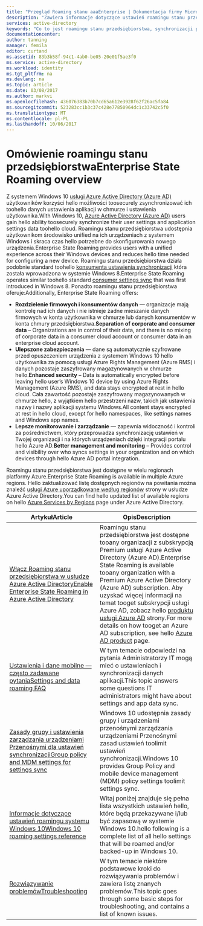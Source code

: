 ```yaml
---
title: "Przegląd Roaming stanu aaaEnterprise | Dokumentacja firmy Microsoft"
description: "Zawiera informacje dotyczące ustawień roamingu stanu przedsiębiorstwa na urządzeniach z systemem Windows. Roamingu stanu przedsiębiorstwa udostępnia użytkownikom środowisko unified na ich urządzeniach z systemem Windows i skraca czas hello potrzebne do skonfigurowania nowego urządzenia."
services: active-directory
keywords: "Co to jest roamingu stanu przedsiębiorstwa, synchronizacji przedsiębiorstwa systemu windows w chmurze"
documentationcenter: 
author: tanning
manager: femila
editor: curtand
ms.assetid: 83b3b58f-94c1-4ab0-be05-20e01f5ae3f0
ms.service: active-directory
ms.workload: identity
ms.tgt_pltfrm: na
ms.devlang: na
ms.topic: article
ms.date: 03/08/2017
ms.author: markvi
ms.openlocfilehash: 436076383b70b7cd65a612e3928f62f26ac5fa84
ms.sourcegitcommit: 523283cc1b3c37c428e77850964dc1c33742c5f0
ms.translationtype: MT
ms.contentlocale: pl-PL
ms.lasthandoff: 10/06/2017
---
```

# <a name="enterprise-state-roaming-overview"></a><span data-ttu-id="905ae-105">Omówienie roamingu stanu przedsiębiorstwa</span><span class="sxs-lookup"><span data-stu-id="905ae-105">Enterprise State Roaming overview</span></span>
<span data-ttu-id="905ae-106">Z systemem Windows 10 [usługi Azure Active Directory (Azure AD)](active-directory-whatis.md) użytkowników korzyści hello możliwości toosecurely zsynchronizować ich toohello danych ustawienia aplikacji w chmurze i ustawienia użytkownika.</span><span class="sxs-lookup"><span data-stu-id="905ae-106">With Windows 10, [Azure Active Directory (Azure AD)](active-directory-whatis.md) users gain hello ability toosecurely synchronize their user settings and application settings data toohello cloud.</span></span> <span data-ttu-id="905ae-107">Roamingu stanu przedsiębiorstwa udostępnia użytkownikom środowisko unified na ich urządzeniach z systemem Windows i skraca czas hello potrzebne do skonfigurowania nowego urządzenia.</span><span class="sxs-lookup"><span data-stu-id="905ae-107">Enterprise State Roaming provides users with a unified experience across their Windows devices and reduces hello time needed for configuring a new device.</span></span> <span data-ttu-id="905ae-108">Roamingu stanu przedsiębiorstwa działa podobnie standard toohello [konsumenta ustawienia synchronizacji](http://windows.microsoft.com/en-US/windows-8/sync-settings-pcs) która została wprowadzona w systemie Windows 8.</span><span class="sxs-lookup"><span data-stu-id="905ae-108">Enterprise State Roaming operates similar toohello standard [consumer settings sync](http://windows.microsoft.com/en-US/windows-8/sync-settings-pcs) that was first introduced in Windows 8.</span></span> <span data-ttu-id="905ae-109">Ponadto roamingu stanu przedsiębiorstwa oferuje:</span><span class="sxs-lookup"><span data-stu-id="905ae-109">Additionally, Enterprise State Roaming offers:</span></span>

* <span data-ttu-id="905ae-110">**Rozdzielenie firmowych i konsumentów danych** — organizacje mają kontrolę nad ich danych i nie istnieje żadne mieszanie danych firmowych w konta użytkownika w chmurze lub danych konsumentów w konta chmury przedsiębiorstwa.</span><span class="sxs-lookup"><span data-stu-id="905ae-110">**Separation of corporate and consumer data** – Organizations are in control of their data, and there is no mixing of corporate data in a consumer cloud account or consumer data in an enterprise cloud account.</span></span>
* <span data-ttu-id="905ae-111">**Ulepszone zabezpieczenia** — dane są automatycznie szyfrowane przed opuszczeniem urządzenia z systemem Windows 10 hello użytkownika za pomocą usługi Azure Rights Management (Azure RMS) i danych pozostaje zaszyfrowany magazynowanych w chmurze hello.</span><span class="sxs-lookup"><span data-stu-id="905ae-111">**Enhanced security** – Data is automatically encrypted before leaving hello user’s Windows 10 device by using Azure Rights Management (Azure RMS), and data stays encrypted at rest in hello cloud.</span></span> <span data-ttu-id="905ae-112">Cała zawartość pozostaje zaszyfrowany magazynowanych w chmurze hello, z wyjątkiem hello przestrzeni nazw, takich jak ustawienia nazwy i nazwy aplikacji systemu Windows.</span><span class="sxs-lookup"><span data-stu-id="905ae-112">All content stays encrypted at rest in hello cloud, except for hello namespaces, like settings names and Windows app names.</span></span>  
* <span data-ttu-id="905ae-113">**Lepsze monitorowanie i zarządzanie** — zapewnia widoczność i kontroli za pośrednictwem, który przeprowadza synchronizację ustawień w Twojej organizacji i na których urządzeniach dzięki integracji portalu hello Azure AD.</span><span class="sxs-lookup"><span data-stu-id="905ae-113">**Better management and monitoring** – Provides control and visibility over who syncs settings in your organization and on which devices through hello Azure AD portal integration.</span></span> 

<span data-ttu-id="905ae-114">Roamingu stanu przedsiębiorstwa jest dostępne w wielu regionach platformy Azure.</span><span class="sxs-lookup"><span data-stu-id="905ae-114">Enterprise State Roaming is available in multiple Azure regions.</span></span> <span data-ttu-id="905ae-115">Hello zaktualizować listę dostępnych regionów na powitania można znaleźć [usługi Azure uporządkowane według regionów](https://azure.microsoft.com/regions/#services) strony w usłudze Azure Active Directory.</span><span class="sxs-lookup"><span data-stu-id="905ae-115">You can find hello updated list of available regions on hello [Azure Services by Regions](https://azure.microsoft.com/regions/#services) page under Azure Active Directory.</span></span>

| <span data-ttu-id="905ae-116">Artykuł</span><span class="sxs-lookup"><span data-stu-id="905ae-116">Article</span></span> | <span data-ttu-id="905ae-117">Opis</span><span class="sxs-lookup"><span data-stu-id="905ae-117">Description</span></span> |
| --- | --- |
| [<span data-ttu-id="905ae-118">Włącz Roaming stanu przedsiębiorstwa w usłudze Azure Active Directory</span><span class="sxs-lookup"><span data-stu-id="905ae-118">Enable Enterprise State Roaming in Azure Active Directory</span></span>](active-directory-windows-enterprise-state-roaming-enable.md) |<span data-ttu-id="905ae-119">Roamingu stanu przedsiębiorstwa jest dostępne tooany organizacji z subskrypcją Premium usługi Azure Active Directory (Azure AD).</span><span class="sxs-lookup"><span data-stu-id="905ae-119">Enterprise State Roaming is available tooany organization with a Premium Azure Active Directory (Azure AD) subscription.</span></span> <span data-ttu-id="905ae-120">Aby uzyskać więcej informacji na temat tooget subskrypcji usługi Azure AD, zobacz hello [produktu usługi Azure AD](https://azure.microsoft.com/services/active-directory) strony.</span><span class="sxs-lookup"><span data-stu-id="905ae-120">For more details on how tooget an Azure AD subscription, see hello [Azure AD product](https://azure.microsoft.com/services/active-directory) page.</span></span> |
| [<span data-ttu-id="905ae-121">Ustawienia i dane mobilne — często zadawane pytania</span><span class="sxs-lookup"><span data-stu-id="905ae-121">Settings and data roaming FAQ</span></span>](active-directory-windows-enterprise-state-roaming-faqs.md) |<span data-ttu-id="905ae-122">W tym temacie odpowiedzi na pytania Administratorzy IT mogą mieć o ustawieniach i synchronizacji danych aplikacji.</span><span class="sxs-lookup"><span data-stu-id="905ae-122">This topic answers some questions IT administrators might have about settings and app data sync.</span></span> |
| [<span data-ttu-id="905ae-123">Zasady grupy i ustawienia zarządzania urządzeniami Przenośnymi dla ustawień synchronizacji</span><span class="sxs-lookup"><span data-stu-id="905ae-123">Group policy and MDM settings for settings sync</span></span>](active-directory-windows-enterprise-state-roaming-group-policy-settings.md) |<span data-ttu-id="905ae-124">Windows 10 udostępnia zasady grupy i urządzeniami przenośnymi zarządzania urządzeniami Przenośnymi zasad ustawień toolimit ustawień synchronizacji.</span><span class="sxs-lookup"><span data-stu-id="905ae-124">Windows 10 provides Group Policy and mobile device management (MDM) policy settings toolimit settings sync.</span></span> |
| [<span data-ttu-id="905ae-125">Informacje dotyczące ustawień roamingu systemu Windows 10</span><span class="sxs-lookup"><span data-stu-id="905ae-125">Windows 10 roaming settings reference</span></span>](active-directory-windows-enterprise-state-roaming-windows-settings-reference.md) |<span data-ttu-id="905ae-126">Witaj poniżej znajduje się pełna lista wszystkich ustawień hello, które będą przekazywane i/lub być zapasową w systemie Windows 10.</span><span class="sxs-lookup"><span data-stu-id="905ae-126">hello following is a complete list of all hello settings that will be roamed and/or backed-up in Windows 10.</span></span> |
| [<span data-ttu-id="905ae-127">Rozwiązywanie problemów</span><span class="sxs-lookup"><span data-stu-id="905ae-127">Troubleshooting</span></span>](active-directory-windows-enterprise-state-roaming-troubleshooting.md) |<span data-ttu-id="905ae-128">W tym temacie niektóre podstawowe kroki do rozwiązywania problemów i zawiera listę znanych problemów.</span><span class="sxs-lookup"><span data-stu-id="905ae-128">This topic goes through some basic steps for troubleshooting, and contains a list of known issues.</span></span> |

